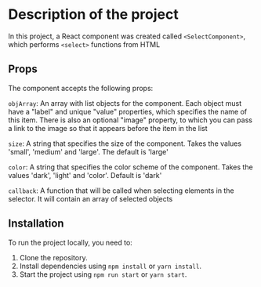 
# Description of the project

In this project, a React component was created called `<SelectComponent>`, which performs `<select>` functions from HTML

<h2 center>Props</h2>

The component accepts the following props:

`objArray`: An array with list objects for the component. Each object must have a "label" and unique "value" properties, which specifies the name of this item. There is also an optional "image" property, to which you can pass a link to the image so that it appears before the item in the list

`size`: A string that specifies the size of the component. Takes the values 'small', 'medium' and 'large'. The default is 'large'

`color`: A string that specifies the color scheme of the component. Takes the values 'dark', 'light' and 'color'. Default is 'dark'

`callback`: A function that will be called when selecting elements in the selector. It will contain an array of selected objects

## Installation

To run the project locally, you need to:

1. Clone the repository.
2. Install dependencies using `npm install` or `yarn install`.
3. Start the project using `npm run start` or `yarn start`.
